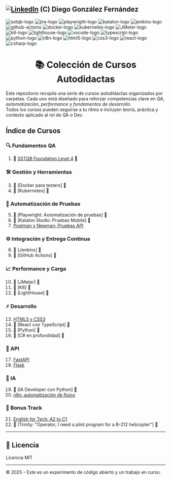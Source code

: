 [![LinkedIn][linkedin-logo]][linkedin-link] (C) Diego González Fernández
---

![sstqb-logo]
![jira-logo]
![playwright-logo]
![katalon-logo]
![jenkins-logo]
![github-actions]
![docker-logo]
![kubernetes-logo]
![JMeter-logo]
![k6-logo]
![lighthouse-logo]
![vscode-logo]
![typescript-logo]
![python-logo]
![n8n-logo]
![html5-logo]
![css3-logo]
![react-logo]
![csharp-logo]

<h1 align="center">📚 Colección de Cursos Autodidactas</h1>

Este repositorio recopila una serie de cursos autodidactas organizados por carpetas. Cada uno está diseñado para reforzar competencias clave en *QA*, *automatización*, *performance* y *fundamentos de desarrollo*.  
Todos los cursos pueden seguirse a tu ritmo e incluyen teoría, práctica y contexto aplicado al rol de QA o Dev.

## Índice de Cursos

### 🔍 Fundamentos QA

1. 🚧 [SSTQB Foundation Level 4](./courses/qa-fundaments/sstqb/readme.md) 🚧

### 🛠️ Gestión y Herramientas

3. 🚧 [Docker para testers]<!-- (./courses/containers/docker/readme.md)--> 🚧
4. 🚧 [Kubernetes]<!-- (./courses/containers/kubernetes/readme.md)--> 🚧

### 🧪 Automatización de Pruebas

5. 🚧 [Playwright: Automatización de pruebas]<!-- (./courses/automation/playwright/readme.md)--> 🚧
6. 🚧 [Katalon Studio: Pruebas Mobile]<!-- (./courses/automation/katalon/readme.md)--> 🚧
7. [Postman y Newman: Pruebas API](./courses/automation/postman/readme.md)

### ⚙️ Integración y Entrega Continua

8. 🚧 [Jenkins]<!-- (./courses/ci-cd/jenkins/readme.md)--> 🚧
9. 🚧 [GitHub Actions]<!-- (./courses/ci-cd/github-actions/readme.md)--> 🚧

### 📈 Performance y Carga

10. 🚧 [JMeter]<!-- (./courses/performance/jmeter/readme.md)--> 🚧
11. 🚧 [K6]<!-- (./courses/performance/k6/readme.md)--> 🚧
12. 🚧 [LightHouse]<!-- (./courses/performance/lighthouse/lighthouse/readme.md)--> 🚧

### ⚡ Desarrollo

13. [HTML5 y CSS3](./courses/dev-and-ia/html5/readme.md)
14. 🚧 [React con TypeScript]<!-- (./courses/dev-and-ia/react/readme.md)--> 🚧
15. 🚧 [Python]<!-- (./courses/dev-and-ia/python/readme.md)--> 🚧
16. 🚧 [C# en profundidad]<!-- (./courses/dev-and-ia/csharp/readme.md)--> 🚧

### 📡 API

17. [FastAPI](./courses/dev-and-ia/fastapi/readme.md)
18. [Flask](./courses/dev-and-ia/flask/readme.md)

### 🧠 IA

19. 🚧 [IA Developer con Python]<!-- (./courses/dev-and-ia/ia-python/readme.md)--> 🚧
20. [n8n: automatización de flujos](./courses/dev-and-ia/n8n/readme.md)

### 🚁 Bonus Track

21. [English for Tech: A2 to C1](./courses/resources/english/readme.md)
22. 🚧 [Trinity: "Operator, I need a pilot program for a B-212 helicopter"]<!-- (./courses/resources/helicopter/readme.md)--> 🚧

---

## 📄 Licencia

Licencia MIT

---

© 2025 – Este es un experimento de código abierto y un trabajo en curso.

<!-- Certificaciones -->
[sstqb-logo]: https://img.shields.io/badge/SSTQB-005AA7?style=for-the-badge&logoColor=white

<!-- QA tools -->
[jira-logo]: https://img.shields.io/badge/jira-%230A0FFF.svg?style=for-the-badge&logo=jira&logoColor=white

<!-- CI Tool -->
[github-actions]: https://img.shields.io/badge/github%20actions-%232671E5.svg?style=for-the-badge&logo=githubactions&logoColor=white
[jenkins-logo]: https://img.shields.io/badge/Jenkins-D24939?style=for-the-badge&logo=jenkins&logoColor=white

<!-- Containers -->
[kubernetes-logo]: https://img.shields.io/badge/Kubernetes-326CE5?style=for-the-badge&logo=kubernetes&logoColor=white
[docker-logo]: https://img.shields.io/badge/Docker-2496ED?style=for-the-badge&logo=docker&logoColor=white

<!-- Programming Languages -->
[typescript-logo]: https://img.shields.io/badge/typescript-%23007ACC.svg?style=for-the-badge&logo=typescript&logoColor=white
[python-logo]: https://img.shields.io/badge/Python-black?logo=python&style=for-the-badge
[html5-logo]: https://img.shields.io/badge/HTML5-E34F26?style=for-the-badge&logo=html5&logoColor=white
[css3-logo]: https://img.shields.io/badge/CSS3-1572B6?style=for-the-badge&logo=css3&logoColor=white
[csharp-logo]: https://img.shields.io/badge/C%23-239120?style=for-the-badge&logo=c-sharp&logoColor=white

<!-- Testing Frameworks -->
[cypress-logo]: https://img.shields.io/badge/-cypress-%23E5E5E5?style=for-the-badge&logo=cypress&logoColor=058a5e
[playwright-logo]: https://img.shields.io/badge/playwright-black?style=for-the-badge
[katalon-logo]: https://img.shields.io/badge/Katalon%20Studio-0568A6?style=for-the-badge&logo=katalon&logoColor=white

<!-- Performance -->
[K6-logo]: https://img.shields.io/badge/k6-7D64FF?style=for-the-badge&logo=k6&logoColor=white
[JMeter-logo]: https://img.shields.io/badge/JMeter-D24939?style=for-the-badge&logo=apache-jmeter&logoColor=white
[axe-core-logo]: https://img.shields.io/badge/axe--core-darkgreen?style=for-the-badge&logo=axe&logoColor=white
[lighthouse-logo]: https://img.shields.io/badge/Lighthouse-orange?style=for-the-badge&logo=lighthouse&logoColor=white

<!-- Dev Tools -->
[vscode-logo]: https://img.shields.io/badge/Visual%20Studio%20Code-0078d7.svg?style=for-the-badge&logo=visual-studio-code&logoColor=white
[react-logo]: https://img.shields.io/badge/React-61DAFB?style=for-the-badge&logo=react&logoColor=black

<!-- IA -->
[n8n-logo]: https://img.shields.io/badge/n8n-EF6533?style=for-the-badge&logo=n8n&logoColor=white

<!-- Other -->
[linkedin-logo]: https://img.shields.io/badge/LinkedIn-blue?style=for-the-badge&logo=linkedin&logoColor=white
[linkedin-link]: https://www.linkedin.com/in/diego-gonzalez-fernandez/
